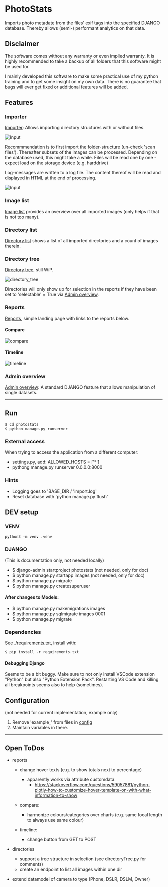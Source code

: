 # PhotoStats
Imports photo metadate from the files' exif tags into the specified DJANGO database. Thereby allows (semi-) performant analytics on that data.

## Disclaimer
The software comes without any warranty or even implied warranty. It is highly recommended to take a backup of all folders that this software might be used for.

I mainly developed this software to make some practical use of my python training and to get some insight on my own data. There is no guarantee that bugs will ever get fixed or additional features will be added.

## Features

### Importer
[Importer](http://localhost:8000/importer/): Allows importing directory structures with or without files.

![Input](./docs/img/importer_input.png)

Recommmendation is to first import the folder-structure (un-check 'scan files'). Thereafter subsets of the images can be processed. Depending on the database used, this might take a while. Files will be read one by one - expect load on the storage device (e.g. harddrive)

Log-messages are written to a log file. The content thereof will be read and displayed in HTML at the end of processing.

![Input](./docs/img/importer_log.png)

### Image list
[Image list](http://localhost:8000/images/) provides an overview over all imported images (only helps if that is not too many).

### Directory list
[Directory list](http://localhost:8000/directories/) shows a list of all imported directories and a count of images therein.

### Directory tree
[Directory tree](http://localhost:8000/directories/tree), still WiP.

![directory_tree](./docs/img/directory_tree.png)

Directories will only show up for selection in the reports if they have been set to 'selectable' = True via [Admin overview](http://localhost:8000/admin/).


### Reports
[Reports](http://localhost:8000/reports/), simple landing page with links to the reports below.

#### Compare
![compare](./docs/img/reports_compare.png)

#### Timeline
![timeline](./docs/img/reports_timeline.png)

### Admin overview
[Admin overview](http://localhost:8000/admin/): A standard DJANGO feature that allows manipulation of single datasets.

---
## Run
```
$ cd photostats
$ python manage.py runserver
```

### External access
When trying to access the application from a different computer:
- settings.py, add: ALLOWED_HOSTS = ['*']
- pythong manage.py runserver 0.0.0.0:8000

### Hints
- Logging goes to 'BASE_DIR / 'import.log'
- Reset database with 'python manage.py flush'

## DEV setup

### VENV
```
python3 -m venv .venv
```

### DJANGO
(This is documentation only, not needed locally)
- $ django-admin startproject photostats (not needed, only for doc)
- $ python manage.py startapp images (not needed, only for doc)
- $ python manage.py migrate
- $ python manage.py createsuperuser

#### After changes to Models:
- $ python manage.py makemigrations images
- $ python manage.py sqlmigrate images 0001
- $ python manage.py migrate

### Dependencies
See [./requirements.txt](./requirements.txt), install with:
```
$ pip install -r requirements.txt
```

#### Debugging Django
Seems to be a bit buggy. Make sure to not only install VSCode extension "Python" but also "Python Extension Pack".
Restarting VS Code and killing all breakpoints seems also to help (sometimes).

## Configuration
(not needed for current implementation, example only)
1. Remove 'example_' from files in [config](./config/)
2. Maintain variables in there.

---

## Open ToDos
- reports
    - change hover texts (e.g. to show totals next to percentage)
        - apparently works via attribute customdata:
            - https://stackoverflow.com/questions/59057881/python-plotly-how-to-customize-hover-template-on-with-what-information-to-show

    - compare:
        - harmonize colours/categories over charts (e.g. same focal length to always use same colour)
    - timeline:
        - change button from GET to POST

- directories
    - support a tree structure in selection (see directoryTree.py for comments)
    - create an endpoint to list all images within one dir

- extend datamodel of camera to type (Phone, DSLR, DSLM, Owner)